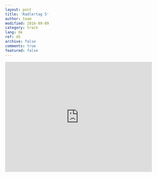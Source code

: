 ```yaml
---   
layout: post 
title: 'Radlertag 5'  
author: team 
modified: 2016-09-09
category: track 
lang: de 
ref: d5
archive: false 
comments: true 
featured: false 
--- 
```


                                                                                                                                                                                                                                                                                                                                                                                                                                                                                                              

<iframe width='480' height='360' src='http://track-kit.net/maps_s3/?v=embed&track=229808.gpx' frameborder='0' allowfullscreen></iframe>